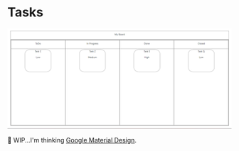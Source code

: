 # Tasks

<p align="center">
<img src='https://github.com/peta-byte/Tasks/blob/master/board.png?raw=true' />
</p>

<p>🤔 WIP...I'm thinking <a href="https://material.io/develop/web">Google Material Design</a>.</p>
